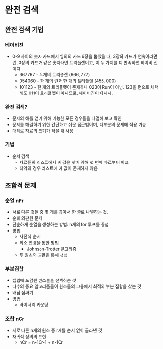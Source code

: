 # 완전 검색

## 완전 검색 기법

### 베이비진
* 0-9 사이의 숫자 카드에서 임의의 카드 6장을 뽑았을 때, 3장의 카드가 연속이라면 런, 3장의 카드가 같은 숫자라면 트리플렛이고, 이 두 가지를 다 만족하면 베이비 진이다.
  * 667767 - 두개의 트리플렛 (666, 777)
  * 054060 - 한 개의 런과 한 개의 트리플렛 (456, 000)
  * 101123 - 한 개의 트리플렛이 존재하나 023이 Run이 아님. 123을 런으로 채택해도 011이 트리플렛이 아니므로, 베이비진이 아니다.

### 완전 검색?
* 문제의 해를 얻기 위해 가능한 모든 경우들을 나열해 보고 확인
* 문제를 해결하기 위한 간단하고 쉬운 접근법이며, 대부분의 문제에 적용 가능
* 대체로 자료의 크기가 작을 때 사용

### 기법
* 순차 검색
  * 자료들의 리스트에서 키 값을 찾기 위해 첫 번째 자료부터 비교
  * 최악의 경우 리스트에 키 값이 존재하지 않음

## 조합적 문제

### 순열 nPr
* 서로 다른 것들 중 몇 개를 뽑아서 한 줄로 나열하는 것.
* 순회 외판원 문제
* 단순하게 순열을 생성하는 방법: n개의 for 루프를 중첩
* 방법
  * 사전식 순서
  * 최소 변경을 통한 방법
    * Johnson-Trotter 알고리즘
  * 두 원소의 교환을 통해 생성

### 부분집합
* 집합에 포함된 원소들을 선택하는 것
* 다수의 중요 알고리즘들이 원소들의 그룹에서 최적의 부분 집합을 찾는 것
* 배남 짐싸기
* 방법
  * 바이너리 카운팅

### 조합 nCr
* 서로 다른 n개의 원소 중 r개를 순서 없이 골라낸 것
* 재귀적 정의의 표현
  * nCr = n-1Cr-1 + n-1Cr